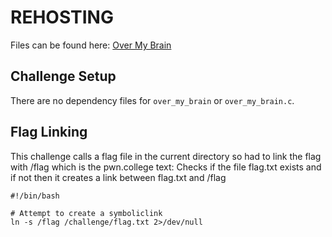 # REHOSTING

Files can be found here: [Over My Brain](https://2019.angstromctf.com/challenges)

## Challenge Setup
There are no dependency files for `over_my_brain` or `over_my_brain.c`.

## Flag Linking
This challenge calls a flag file in the current directory so had to link the flag with /flag which is the pwn.college text:
Checks if the file flag.txt exists and if not then it creates a link between flag.txt and /flag
```
#!/bin/bash

# Attempt to create a symboliclink
ln -s /flag /challenge/flag.txt 2>/dev/null

